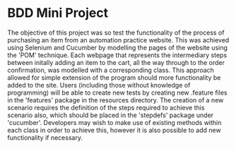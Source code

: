 # BDD Mini Project

The objective of this project was so test the functionality of the process of purchasing an item from an automation practice website. This was achieved using Selenium and Cucumber by modelling the pages of the website using the 'POM' technique. Each webpage that represents the intermediary steps between initally adding an item to the cart, all the way through to the order confirmation, was modelled with a corresponding class. This approach allowed for simple extension of the program should more functionality be added to the site. Users (including those without knowledge of programming) will be able to create new tests by creating new .feature files in the 'features' package in the resources directory. The creation of a new scenario requires the definition of the steps required to achieve this scenario also, which should be placed in the 'stepdefs' package under 'cucumber'. Developers may wish to make use of existing methods within each class in order to achieve this, however it is also possible to add new functionality if necessary.
